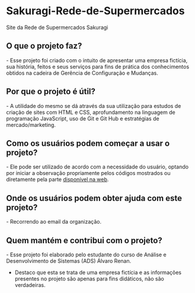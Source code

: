 # Sakuragi-Rede-de-Supermercados
   Site da Rede de Supermercados Sakuragi <br>
          <h2> O que o projeto faz? </h2>
     <p> - Esse projeto foi criado com o intuito de apresentar uma empresa fictícia, sua história, feitos e seus serviços para fins de prática dos conhecimentos obtidos na cadeira de       Gerência de Configuração e Mudanças. </p> 
          <h2> Por que o projeto é útil? </h2>
     <p>  - A utilidade do mesmo se dá através da sua utilização para estudos de criação de sites com HTML e CSS, aprofundamento na linguagem de programação JavaScript, uso de Git e Git Hub e estratégias de mercado/marketing. </p> 
          <h2> Como os usuários podem começar a usar o projeto? </h2>
         <p> - Ele pode ser utilizado de acordo com a necessidade do usuário, optando por iniciar a observação propriamente pelos códigos mostrados ou diretamente pela parte [disponível na web](https://sakuragi-rede-de-supermercados-site.github.io/). </p>
         <h2> Onde os usuários podem obter ajuda com este projeto? </h2>
        <p> - Recorrendo ao email da organização. </p>
         <h2> Quem mantém e contribui com o projeto? </h2>
         - Esse projeto foi elaborado pelo estudante do curso de Análise e Desenvolvimento de Sistemas (ADS) Álvaro Renan.
         
* Destaco que esta se trata de uma empresa fictícia e as informações presentes no projeto são apenas para fins didáticos, não são verdadeiras.
